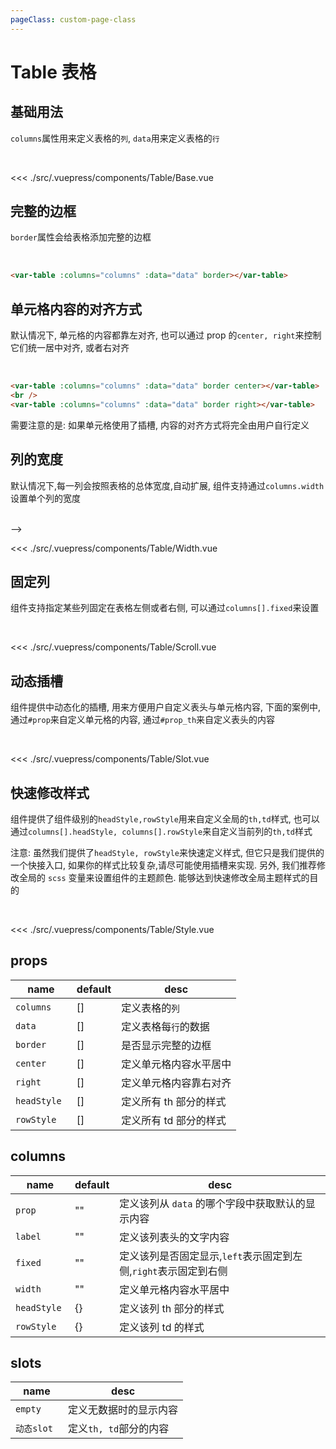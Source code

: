 ```yaml
---
pageClass: custom-page-class
---
```


# Table 表格

## 基础用法

`columns`属性用来定义表格的`列`, `data`用来定义表格的`行`

<br/>

<Table-Base/>

<<< ./src/.vuepress/components/Table/Base.vue

## 完整的边框

`border`属性会给表格添加完整的边框

<br/>
<Table-Border/>

```html
<var-table :columns="columns" :data="data" border></var-table>
```

## 单元格内容的对齐方式

默认情况下, 单元格的内容都靠左对齐, 也可以通过 prop 的`center, right`来控制它们统一居中对齐, 或者右对齐

<br/>
<Table-Align/>

```html
<var-table :columns="columns" :data="data" border center></var-table>
<br />
<var-table :columns="columns" :data="data" border right></var-table>
```

需要注意的是: 如果单元格使用了插槽, 内容的对齐方式将完全由用户自行定义

## 列的宽度

默认情况下,每一列会按照表格的总体宽度,自动扩展, 组件支持通过`columns.width`设置单个列的宽度

<br/>
<Table-Width/> -->

<<< ./src/.vuepress/components/Table/Width.vue

## 固定列

组件支持指定某些列固定在表格左侧或者右侧, 可以通过`columns[].fixed`来设置

<br/>

<Table-Scroll/>

<<< ./src/.vuepress/components/Table/Scroll.vue

## 动态插槽

组件提供中动态化的插槽, 用来方便用户自定义表头与单元格内容, 下面的案例中, 通过`#prop`来自定义单元格的内容, 通过`#prop_th`来自定义表头的内容

<br/>

<Table-Slot/>

<<< ./src/.vuepress/components/Table/Slot.vue

## 快速修改样式

组件提供了组件级别的`headStyle,rowStyle`用来自定义全局的`th,td`样式, 也可以通过`columns[].headStyle, columns[].rowStyle`来自定义当前列的`th,td`样式

注意: 虽然我们提供了`headStyle, rowStyle`来快速定义样式, 但它只是我们提供的一个快接入口, 如果你的样式比较复杂,请尽可能使用插槽来实现. 另外, 我们推荐修改全局的 `scss` 变量来设置组件的主题颜色. 能够达到快速修改全局主题样式的目的

<br/>

<Table-Style/>

<<< ./src/.vuepress/components/Table/Style.vue

## props

| name         | default | desc                   |
| ------------ | ------- | ---------------------- |
| `columns`    | []      | 定义表格的`列`         |
| `data `      | []      | 定义表格每`行`的数据   |
| `border `    | []      | 是否显示完整的边框     |
| `center `    | []      | 定义单元格内容水平居中 |
| `right `     | []      | 定义单元格内容靠右对齐 |
| `headStyle ` | []      | 定义所有 th 部分的样式 |
| `rowStyle `  | []      | 定义所有 td 部分的样式 |

## columns

| name         | default | desc                                                            |
| ------------ | ------- | --------------------------------------------------------------- |
| `prop`       | ""      | 定义该列从 `data` 的哪个字段中获取默认的显示内容                |
| `label `     | ""      | 定义该列表头的文字内容                                          |
| `fixed `     | ""      | 定义该列是否固定显示,`left`表示固定到左侧,`right`表示固定到右侧 |
| `width `     | ""      | 定义单元格内容水平居中                                          |
| `headStyle ` | {}      | 定义该列 th 部分的样式                                          |
| `rowStyle `  | {}      | 定义该列 td 的样式                                              |

## slots

| name        | desc                   |
| ----------- | ---------------------- |
| `empty`     | 定义无数据时的显示内容 |
| `动态slot ` | 定义`th, td`部分的内容 |
